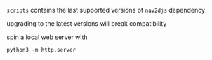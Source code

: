 `scripts` contains the last supported versions of `nav2djs` dependency

upgrading to the latest versions will break compatibility

spin a local web server with

```python3 -m http.server```
